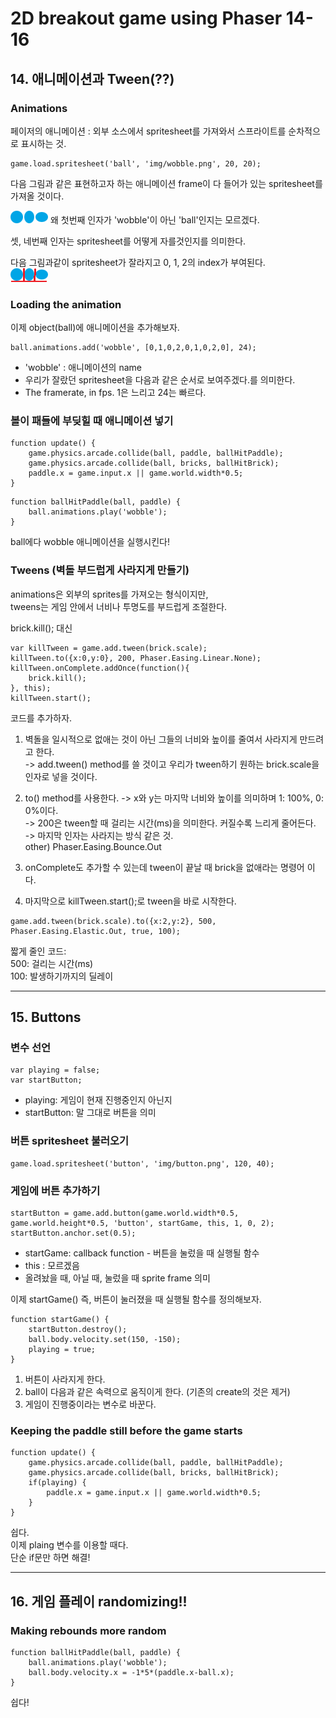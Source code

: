 # 2D breakout game using Phaser 14-16

## 14. 애니메이션과 Tween(??)

### Animations

페이저의 애니메이션 : 외부 소스에서 spritesheet를 가져와서 스프라이트를 순차적으로 표시하는 것.  

~~~
game.load.spritesheet('ball', 'img/wobble.png', 20, 20);
~~~

다음 그림과 같은 표현하고자 하는 애니메이션 frame이 다 들어가 있는 spritesheet를 가져올 것이다.

<img src = 'img/wobble.png'>
왜 첫번째 인자가 'wobble'이 아닌 'ball'인지는 모르겠다.

셋, 네번째 인자는 spritesheet를 어떻게 자를것인지를 의미한다.

다음 그림과같이 spritesheet가 잘라지고 0, 1, 2의 index가 부여된다.  
<img src = 'img/wobble_chopped.png'>

### Loading the animation

이제 object(ball)에 애니메이션을 추가해보자.

~~~
ball.animations.add('wobble', [0,1,0,2,0,1,0,2,0], 24);
~~~

- 'wobble' : 애니메이션의 name
- 우리가 잘랐던 spritesheet을 다음과 같은 순서로 보여주겠다.를 의미한다.
- The framerate, in fps. 1은 느리고 24는 빠르다.

### 볼이 패들에 부딪힐 때 애니메이션 넣기

~~~
function update() {
    game.physics.arcade.collide(ball, paddle, ballHitPaddle);
    game.physics.arcade.collide(ball, bricks, ballHitBrick);
    paddle.x = game.input.x || game.world.width*0.5;
}
~~~

~~~
function ballHitPaddle(ball, paddle) {
    ball.animations.play('wobble');
}
~~~
ball에다 wobble 애니메이션을 실행시킨다!


### Tweens (벽돌 부드럽게 사라지게 만들기)

animations은 외부의 sprites를 가져오는 형식이지만,  
tweens는 게임 안에서 너비나 투명도를 부드럽게 조절한다.

brick.kill(); 대신  

~~~
var killTween = game.add.tween(brick.scale);
killTween.to({x:0,y:0}, 200, Phaser.Easing.Linear.None);
killTween.onComplete.addOnce(function(){
    brick.kill();
}, this);
killTween.start();
~~~

코드를 추가하자.  

1. 벽돌을 일시적으로 없애는 것이 아닌 그들의 너비와 높이를 줄여서 사라지게 만드려고 한다.  
-> add.tween() method를 쓸 것이고 우리가 tween하기 원하는 brick.scale을 인자로 넣을 것이다.  

2. to() method를 사용한다.
-> x와 y는 마지막 너비와 높이를 의미하며 1: 100%, 0: 0%이다.  
-> 200은 tween할 때 걸리는 시간(ms)을 의미한다.  커질수록 느리게 줄어든다.  
-> 마지막 인자는 사라지는 방식 같은 것.  
other) Phaser.Easing.Bounce.Out  

3. onComplete도 추가할 수 있는데 tween이 끝날 때 brick을 없애라는 명령어 이다.  

4. 마지막으로 killTween.start();로 tween을 바로 시작한다.  


~~~
game.add.tween(brick.scale).to({x:2,y:2}, 500, Phaser.Easing.Elastic.Out, true, 100);
~~~

짧게 줄인 코드:  
500: 걸리는 시간(ms)  
100: 발생하기까지의 딜레이  

---

## 15. Buttons

### 변수 선언

~~~
var playing = false;
var startButton;
~~~
- playing: 게임이 현재 진행중인지 아닌지
- startButton: 말 그대로 버튼을 의미

### 버튼 spritesheet 불러오기

~~~
game.load.spritesheet('button', 'img/button.png', 120, 40);
~~~

### 게임에 버튼 추가하기

~~~
startButton = game.add.button(game.world.width*0.5, game.world.height*0.5, 'button', startGame, this, 1, 0, 2);
startButton.anchor.set(0.5);
~~~

- startGame: callback function - 버튼을 눌렀을 때 실행될 함수
- this : 모르겠음
- 올려놨을 때, 아닐 때, 눌렀을 때 sprite frame 의미


이제 startGame() 즉, 버튼이 눌러졌을 때 실행될 함수를 정의해보자.  
~~~
function startGame() {
    startButton.destroy();
    ball.body.velocity.set(150, -150);
    playing = true;
}
~~~
1. 버튼이 사라지게 한다.  
2. ball이 다음과 같은 속력으로 움직이게 한다. (기존의 create의 것은 제거)
3. 게임이 진행중이라는 변수로 바꾼다.  


### Keeping the paddle still before the game starts

~~~
function update() {
    game.physics.arcade.collide(ball, paddle, ballHitPaddle);
    game.physics.arcade.collide(ball, bricks, ballHitBrick);
    if(playing) {
        paddle.x = game.input.x || game.world.width*0.5;
    }
}
~~~
쉽다.  
이제 plaing 변수를 이용할 때다.  
단순 if문만 하면 해결!  

---

## 16. 게임 플레이 randomizing!!

### Making rebounds more random

~~~
function ballHitPaddle(ball, paddle) {
    ball.animations.play('wobble');
    ball.body.velocity.x = -1*5*(paddle.x-ball.x);
}
~~~
쉽다!
